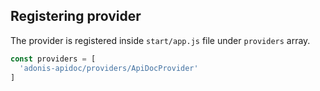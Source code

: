 ## Registering provider

The provider is registered inside `start/app.js` file under `providers` array.

```js
const providers = [
  'adonis-apidoc/providers/ApiDocProvider'
]
```
